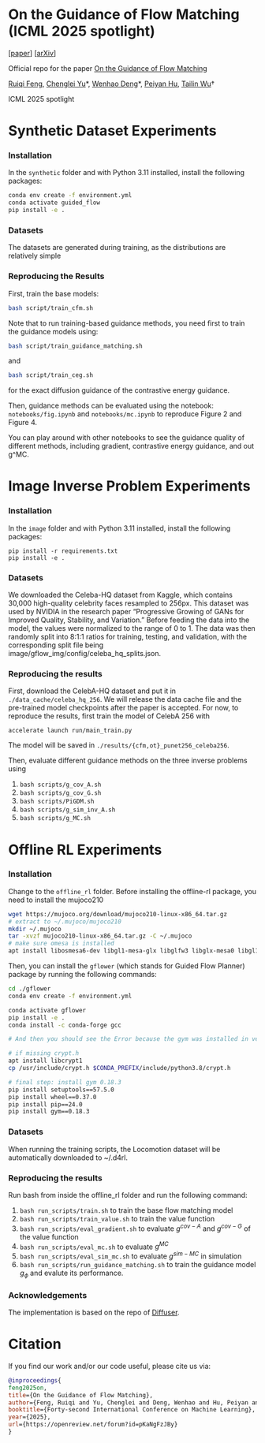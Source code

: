 # On the Guidance of Flow Matching (ICML 2025 spotlight)

[[paper](https://openreview.net/forum?id=pKaNgFzJBy)] [[arXiv](https://arxiv.org/abs/2502.02150)]

Official repo for the paper [On the Guidance of Flow Matching](https://arxiv.org/abs/2502.02150)

[Ruiqi Feng](https://weenming.github.io/), [Chenglei Yu](https://scholar.google.com/citations?user=lzYSFx4AAAAJ&hl=zh-CN)\*, [Wenhao Deng](https://w3nhao.github.io/)\*, [Peiyan Hu](https://peiyannn.github.io/), [Tailin Wu](https://tailin.org)†

ICML 2025 spotlight


# Synthetic Dataset Experiments

### Installation
In the `synthetic` folder and with Python 3.11 installed, install the following packages:
```bash
conda env create -f environment.yml
conda activate guided_flow
pip install -e .
```

### Datasets
The datasets are generated during training, as the distributions are relatively simple

### Reproducing the Results

First, train the base models:

```bash
bash script/train_cfm.sh
```

Note that to run training-based guidance methods, you need first to train the guidance models
using:
```bash
bash script/train_guidance_matching.sh
```
and 
```bash
bash script/train_ceg.sh
```
for the exact diffusion guidance of the contrastive energy guidance.

Then, guidance methods can be evaluated using the notebook:
`notebooks/fig.ipynb`
and
`notebooks/mc.ipynb`
to reproduce Figure 2 and Figure 4.

You can play around with other notebooks to see the guidance quality of different methods, 
including gradient, contrastive energy guidance, and out g^MC.



# Image Inverse Problem Experiments

### Installation

In the `image` folder and with Python 3.11 installed, install the following packages:
```
pip install -r requirements.txt
pip install -e .
```

### Datasets
We downloaded the Celeba-HQ dataset from Kaggle, which contains 30,000 high-quality celebrity faces resampled to 256px. This dataset was used by NVIDIA in the research paper “Progressive Growing of GANs for Improved Quality, Stability, and Variation.” Before feeding the data into the model, the values were normalized to the range of 0 to 1. The data was then randomly split into 8:1:1 ratios for training, testing, and validation, with the corresponding split file being image/gflow_img/config/celeba_hq_splits.json.

### Reproducing the results

First, download the CelebA-HQ dataset and put it in `./data_cache/celeba_hq_256`.
We will release the data cache file and the pre-trained model checkpoints after the paper is accepted.
For now, to reproduce the results, first train the model of CelebA 256 with 
```
accelerate launch run/main_train.py
```
The model will be saved in `./results/{cfm,ot}_punet256_celeba256`.

Then, evaluate different guidance methods on the three inverse problems using 
1. `bash scripts/g_cov_A.sh`
2. `bash scripts/g_cov_G.sh`
3. `bash scripts/PiGDM.sh`
4. `bash scripts/g_sim_inv_A.sh`
5. `bash scripts/g_MC.sh`



# Offline RL Experiments

### Installation

Change to the `offline_rl` folder. Before installing the offline-rl package, you need to install the mujoco210
```bash
wget https://mujoco.org/download/mujoco210-linux-x86_64.tar.gz
# extract to ~/.mujoco/mujoco210
mkdir ~/.mujoco
tar -xvzf mujoco210-linux-x86_64.tar.gz -C ~/.mujoco
# make sure omesa is installed
apt install libosmesa6-dev libgl1-mesa-glx libglfw3 libglx-mesa0 libgl1-mesa-dri
```

Then, you can install the `gflower` (which stands for Guided Flow Planner) 
package by running the following commands:
```bash
cd ./gflower
conda env create -f environment.yml

conda activate gflower
pip install -e .
conda install -c conda-forge gcc

# And then you should see the Error because the gym was installed in ver > 0.18 by the auto installation

# if missing crypt.h
apt install libcrypt1
cp /usr/include/crypt.h $CONDA_PREFIX/include/python3.8/crypt.h

# final step: install gym 0.18.3
pip install setuptools==57.5.0
pip install wheel==0.37.0
pip install pip==24.0
pip install gym==0.18.3
```
### Datasets
When running the training scripts, the Locomotion dataset will be automatically downloaded
to ~/.d4rl.

### Reproducing the results

Run bash from inside the offline_rl folder and run the following command:

1. ```bash run_scripts/train.sh``` to train the base flow matching model
2. ```bash run_scripts/train_value.sh``` to train the value function
3. ```bash run_scripts/eval_gradient.sh``` to evaluate $g^{cov-A}$ and $g^{cov-G}$ of the value function
4. ```bash run_scripts/eval_mc.sh``` to evaluate $g^{MC}$
5. ```bash run_scripts/eval_sim_mc.sh``` to evaluate $g^{sim-MC}$ in simulation
6. ```bash run_scripts/run_guidance_matching.sh``` to train the guidance model $g_\phi$ and evalute its performance.

### Acknowledgements

The implementation is based on the repo of [Diffuser](https://github.com/jannerm/diffuser).


# Citation
If you find our work and/or our code useful, please cite us via:

```bibtex
@inproceedings{
feng2025on,
title={On the Guidance of Flow Matching},
author={Feng, Ruiqi and Yu, Chenglei and Deng, Wenhao and Hu, Peiyan and Wu, Tailin},
booktitle={Forty-second International Conference on Machine Learning},
year={2025},
url={https://openreview.net/forum?id=pKaNgFzJBy}
}
```

